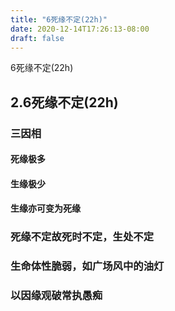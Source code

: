 ```yaml
---
title: "6死缘不定(22h)"
date: 2020-12-14T17:26:13-08:00
draft: false
---
```


6死缘不定(22h)

## 2.6死缘不定(22h)

### 三因相

#### 死缘极多

#### 生缘极少

#### 生缘亦可变为死缘

### 死缘不定故死时不定，生处不定

### 生命体性脆弱，如广场风中的油灯

### 以因缘观破常执愚痴

